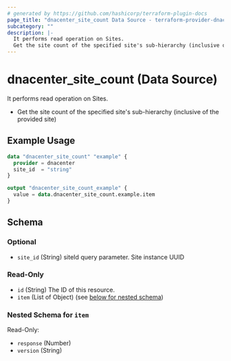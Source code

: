 ```yaml
---
# generated by https://github.com/hashicorp/terraform-plugin-docs
page_title: "dnacenter_site_count Data Source - terraform-provider-dnacenter"
subcategory: ""
description: |-
  It performs read operation on Sites.
  Get the site count of the specified site's sub-hierarchy (inclusive of the provided site)
---
```


# dnacenter_site_count (Data Source)

It performs read operation on Sites.

- Get the site count of the specified site's sub-hierarchy (inclusive of the provided site)

## Example Usage

```terraform
data "dnacenter_site_count" "example" {
  provider = dnacenter
  site_id  = "string"
}

output "dnacenter_site_count_example" {
  value = data.dnacenter_site_count.example.item
}
```

<!-- schema generated by tfplugindocs -->
## Schema

### Optional

- `site_id` (String) siteId query parameter. Site instance UUID

### Read-Only

- `id` (String) The ID of this resource.
- `item` (List of Object) (see [below for nested schema](#nestedatt--item))

<a id="nestedatt--item"></a>
### Nested Schema for `item`

Read-Only:

- `response` (Number)
- `version` (String)
